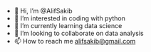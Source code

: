 - 👋 Hi, I’m @AlifSakib
- 👀 I’m interested in coding with python
- 🌱 I’m currently learning data science
- 💞️ I’m looking to collaborate on data analysis
- 📫 How to reach me alifsakib@gmail.com

<!---
AlifSakib/AlifSakib is a ✨ special ✨ repository because its `README.md` (this file) appears on your GitHub profile.
You can click the Preview link to take a look at your changes.
--->
